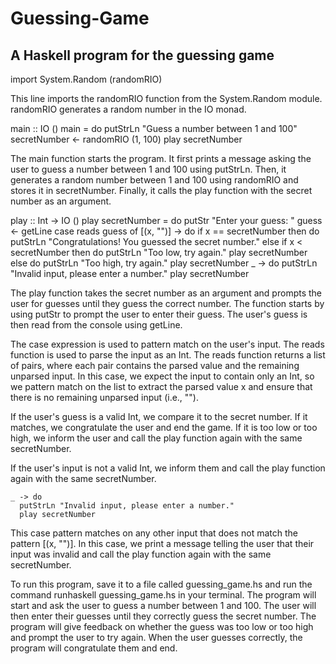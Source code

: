 # Guessing-Game
## A Haskell program for the guessing game

import System.Random (randomRIO)

This line imports the randomRIO function from the System.Random module. randomRIO generates a random number in the IO monad.

main :: IO ()
main = do
  putStrLn "Guess a number between 1 and 100"
  secretNumber <- randomRIO (1, 100)
  play secretNumber

The main function starts the program. It first prints a message asking the user to guess a number between 1 and 100 using putStrLn. Then, it generates a random number between 1 and 100 using randomRIO and stores it in secretNumber. Finally, it calls the play function with the secret number as an argument.

play :: Int -> IO ()
play secretNumber = do
  putStr "Enter your guess: "
  guess <- getLine
  case reads guess of
    [(x, "")] -> do
      if x == secretNumber
        then do
          putStrLn "Congratulations! You guessed the secret number."
        else if x < secretNumber
          then do
            putStrLn "Too low, try again."
            play secretNumber
          else do
            putStrLn "Too high, try again."
            play secretNumber
    _ -> do
      putStrLn "Invalid input, please enter a number."
      play secretNumber

The play function takes the secret number as an argument and prompts the user for guesses until they guess the correct number. The function starts by using putStr to prompt the user to enter their guess. The user's guess is then read from the console using getLine.

The case expression is used to pattern match on the user's input. The reads function is used to parse the input as an Int. The reads function returns a list of pairs, where each pair contains the parsed value and the remaining unparsed input. In this case, we expect the input to contain only an Int, so we pattern match on the list to extract the parsed value x and ensure that there is no remaining unparsed input (i.e., "").

If the user's guess is a valid Int, we compare it to the secret number. If it matches, we congratulate the user and end the game. If it is too low or too high, we inform the user and call the play function again with the same secretNumber.

If the user's input is not a valid Int, we inform them and call the play function again with the same secretNumber.

    _ -> do
      putStrLn "Invalid input, please enter a number."
      play secretNumber

This case pattern matches on any other input that does not match the pattern [(x, "")]. In this case, we print a message telling the user that their input was invalid and call the play function again with the same secretNumber.

To run this program, save it to a file called guessing_game.hs and run the command runhaskell guessing_game.hs in your terminal. The program will start and ask the user to guess a number between 1 and 100. The user will then enter their guesses until they correctly guess the secret number. The program will give feedback on whether the guess was too low or too high and prompt the user to try again. When the user guesses correctly, the program will congratulate them and end.
